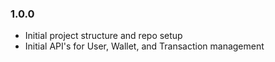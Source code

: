 ### 1.0.0
- Initial project structure and repo setup
- Initial API's for User, Wallet, and Transaction management